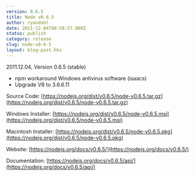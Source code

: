 ```yaml
---
version: 0.6.5
title: Node v0.6.5
author: ryandahl
date: 2011-12-04T08:59:57.000Z
status: publish
category: release
slug: node-v0-6-5
layout: blog-post.hbs
---
```


2011.12.04, Version 0.6.5 (stable)

- npm workaround Windows antivirus software (isaacs)
- Upgrade V8 to 3.6.6.11

Source Code: [https://nodejs.org/dist/v0.6.5/node-v0.6.5.tar.gz](https://nodejs.org/dist/v0.6.5/node-v0.6.5.tar.gz)

Windows Installer: [https://nodejs.org/dist/v0.6.5/node-v0.6.5.msi](https://nodejs.org/dist/v0.6.5/node-v0.6.5.msi)

Macintosh Installer: [https://nodejs.org/dist/v0.6.5/node-v0.6.5.pkg](https://nodejs.org/dist/v0.6.5/node-v0.6.5.pkg)

Website: [https://nodejs.org/docs/v0.6.5/](https://nodejs.org/docs/v0.6.5/)

Documentation: [https://nodejs.org/docs/v0.6.5/api/](https://nodejs.org/docs/v0.6.5/api/)
